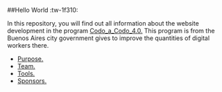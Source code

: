 ##Hello World :tw-1f310:


In this repository, you will find out all information about the website development in the program [Codo_a_Codo_4.0.](https://www.buenosaires.gob.ar/educacion/codo-codo) This program is from the Buenos Aires city government gives to improve the quantities of digital workers there. 

- [Purpose.]()
- [Team.]()
- [Tools.]()
- [Sponsors.]()
